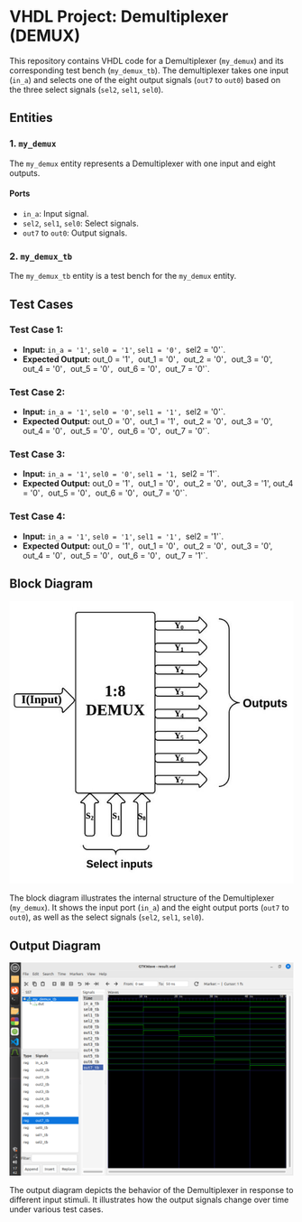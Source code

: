 # VHDL Project: Demultiplexer (DEMUX)

This repository contains VHDL code for a Demultiplexer (`my_demux`) and its corresponding test bench (`my_demux_tb`). The demultiplexer takes one input (`in_a`) and selects one of the eight output signals (`out7` to `out0`) based on the three select signals (`sel2`, `sel1`, `sel0`).

## Entities

### 1. `my_demux`

The `my_demux` entity represents a Demultiplexer with one input and eight outputs.

#### Ports

- `in_a`: Input signal.
- `sel2`, `sel1`, `sel0`: Select signals.
- `out7` to `out0`: Output signals.

### 2. `my_demux_tb`

The `my_demux_tb` entity is a test bench for the `my_demux` entity.

## Test Cases

### Test Case 1: 

- **Input:** `in_a = '1'`, `sel0 = '1'`, `sel1 = '0', `sel2 = '0'`.
- **Expected Output:** out_0 = '1'`, `out_1 = '0'`, `out_2 = '0'`, `out_3 = '0', out_4 = '0'`, `out_5 = '0'`, `out_6 = '0'`, `out_7 = '0'`.

### Test Case 2: 

- **Input:** `in_a = '1'`, `sel0 = '0'`, `sel1 = '1', `sel2 = '0'`.
- **Expected Output:** out_0 = '0'`, `out_1 = '1'`, `out_2 = '0'`, `out_3 = '0', out_4 = '0'`, `out_5 = '0'`, `out_6 = '0'`, `out_7 = '0'`.

### Test Case 3: 

- **Input:** `in_a = '1'`, `sel0 = '0'`, `sel1 = '1, `sel2 = '1'`.
- **Expected Output:** out_0 = '1'`, `out_1 = '0'`, `out_2 = '0'`, `out_3 = '1', out_4 = '0'`, `out_5 = '0'`, `out_6 = '0'`, `out_7 = '0'`.

### Test Case 4: 

- **Input:** `in_a = '1'`, `sel0 = '1'`, `sel1 = '1', `sel2 = '1'`.
- **Expected Output:** out_0 = '1'`, `out_1 = '0'`, `out_2 = '0'`, `out_3 = '0', out_4 = '0'`, `out_5 = '0'`, `out_6 = '0'`, `out_7 = '1'`.


## Block Diagram

![Block Diagram](1x8demultiplexer.png)

The block diagram illustrates the internal structure of the Demultiplexer (`my_demux`). It shows the input port (`in_a`) and the eight output ports (`out7` to `out0`), as well as the select signals (`sel2`, `sel1`, `sel0`).

## Output Diagram

![Output Diagram](demux.png)

The output diagram depicts the behavior of the Demultiplexer in response to different input stimuli. It illustrates how the output signals change over time under various test cases.
